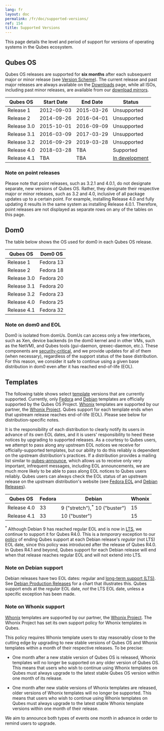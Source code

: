 ```yaml
---
lang: fr
layout: doc
permalink: /fr/doc/supported-versions/
ref: 154
title: Supported Versions
---
```


This page details the level and period of support for versions of operating
systems in the Qubes ecosystem.

## Qubes OS
<a id="qubes-os"></a>

Qubes OS releases are supported for **six months** after each subsequent major
or minor release (see [Version Scheme](/fr/doc/version-scheme/)). The current
release and past major releases are always available on the
[Downloads](/fr/downloads/) page, while all ISOs, including past minor releases,
are available from our [download mirrors](/fr/downloads/#mirrors).

| Qubes OS    | Start Date | End Date   | Status                |
| ----------- | ---------- | ---------- | --------------------- |
| Release 1   | 2012-09-03 | 2015-03-26 | Unsupported           |
| Release 2   | 2014-09-26 | 2016-04-01 | Unsupported           |
| Release 3.0 | 2015-10-01 | 2016-09-09 | Unsupported           |
| Release 3.1 | 2016-03-09 | 2017-03-29 | Unsupported           |
| Release 3.2 | 2016-09-29 | 2019-03-28 | Unsupported           |
| Release 4.0 | 2018-03-28 | TBA        | Supported             |
| Release 4.1 | TBA        | TBA        | [In development](https://github.com/QubesOS/qubes-issues/issues?utf8=%E2%9C%93&q=is%3Aissue+milestone%3A%22Release+4.1%22+) |

### Note on point releases
<a id="note-on-point-releases"></a>

Please note that point releases, such as 3.2.1 and 4.0.1, do not designate
separate, new versions of Qubes OS. Rather, they designate their respective
major or minor releases, such as 3.2 and 4.0, inclusive of all package updates
up to a certain point. For example, installing Release 4.0 and fully updating
it results in the same system as installing Release 4.0.1. Therefore, point
releases are not displayed as separate rows on any of the tables on this page.

## Dom0
<a id="dom0"></a>

The table below shows the OS used for dom0 in each Qubes OS release.

| Qubes OS    | Dom0 OS   |
| ----------- | --------- |
| Release 1   | Fedora 13 |
| Release 2   | Fedora 18 |
| Release 3.0 | Fedora 20 |
| Release 3.1 | Fedora 20 |
| Release 3.2 | Fedora 23 |
| Release 4.0 | Fedora 25 |
| Release 4.1 | Fedora 32 |

### Note on dom0 and EOL
<a id="note-on-dom0-and-eol"></a>

Dom0 is isolated from domUs. DomUs can access only a few interfaces, such as
Xen, device backends (in the dom0 kernel and in other VMs, such as the NetVM),
and Qubes tools (gui-daemon, qrexec-daemon, etc.). These components are
[security-critical](/fr/doc/security-critical-code/), and we provide updates for
all of them (when necessary), regardless of the support status of the base
distribution. For this reason, we consider it safe to continue using a given
base distribution in dom0 even after it has reached end-of-life (EOL).

## Templates
<a id="templates"></a>

The following table shows select [template](/fr/doc/templates/) versions that are
currently supported. Currently, only [Fedora](/fr/doc/templates/fedora/) and
[Debian](/fr/doc/templates/debian/) templates are officially supported by the
Qubes OS Project. [Whonix](/fr/doc/whonix/) templates are supported by our
partner, the [Whonix Project](https://www.whonix.org/). Qubes support for each
template ends when that upstream release reaches end-of-life (EOL). Please see
below for distribution-specific notes.

It is the responsibility of each distribution to clearly notify its users in
advance of its own EOL dates, and it is users' responsibility to heed these
notices by upgrading to supported releases. As a courtesy to Qubes users, we
attempt to pass along any upstream EOL notices we receive for
officially-supported templates, but our ability to do this reliably is
dependent on the upstream distribution's practices. If a distribution provides
a mailing list similar to [qubes-announce](/fr/support/#qubes-announce), which
allows us to receive only very important, infrequent messages, including EOL
announcements, we are much more likely to be able to pass along EOL notices to
Qubes users reliably. Qubes users can always check the EOL status of an
upstream release on the upstream distribution's website (see [Fedora
EOL](https://fedoraproject.org/wiki/End_of_life) and [Debian
Releases](https://wiki.debian.org/DebianReleases)).

| Qubes OS    | Fedora | Debian                                   | Whonix |
| ----------- | ------ | ---------------------------------------- | ------ |
| Release 4.0 | 33     | 9 ("stretch"),<sup>*</sup> 10 ("buster") | 15     |
| Release 4.1 | 33     | 10 ("buster")                            | 15     |

<sup>\*</sup> Although Debian 9 has reached regular EOL and is now in
[LTS](https://wiki.debian.org/LTS), we continue to support it for Qubes R4.0.
This is a *temporary* exception to our [policy](#note-on-debian-support) of
ending Qubes support at each Debian release's *regular* (not LTS) EOL date,
since this policy was introduced after the release of Qubes R4.0. In Qubes R4.1
and beyond, Qubes support for each Debian release will end when that release
reaches regular EOL and will not extend into LTS.

### Note on Debian support
<a id="note-on-debian-support"></a>

Debian releases have two EOL dates: regular and [long-term support
(LTS)](https://wiki.debian.org/LTS). See [Debian Production
Releases](https://wiki.debian.org/DebianReleases#Production_Releases) for a
chart that illustrates this. Qubes support ends at the *regular* EOL date,
*not* the LTS EOL date, unless a specific exception has been made.

### Note on Whonix support
<a id="note-on-whonix-support"></a>

[Whonix](/fr/doc/whonix/) templates are supported by our partner, the [Whonix
Project](https://www.whonix.org/). The Whonix Project has set its own support
policy for Whonix templates in Qubes.

This policy requires Whonix template users to stay reasonably close to the
cutting edge by upgrading to new stable versions of Qubes OS and Whonix
templates within a month of their respective releases. To be precise:

* One month after a new stable version of Qubes OS is released, Whonix
  templates will no longer be supported on any older version of Qubes OS. This
  means that users who wish to continue using Whonix templates on Qubes must
  always upgrade to the latest stable Qubes OS version within one month of its
  release.

* One month after new stable versions of Whonix templates are released, older
  versions of Whonix templates will no longer be supported. This means that
  users who wish to continue using Whonix templates on Qubes must always
  upgrade to the latest stable Whonix template versions within one month of
  their release.

We aim to announce both types of events one month in advance in order to remind
users to upgrade.